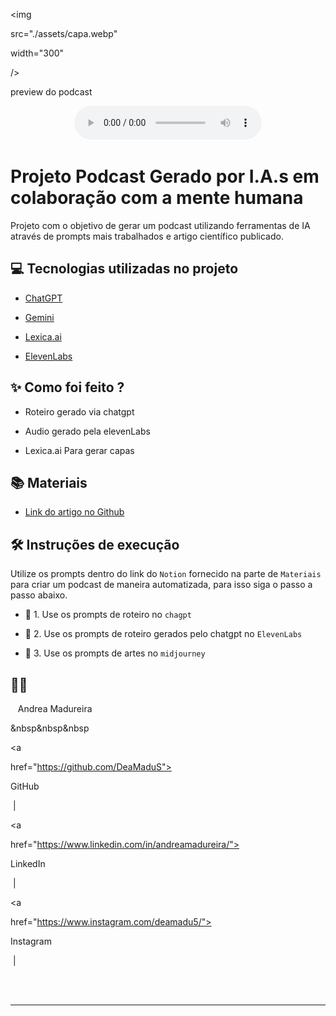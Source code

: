 <p  align="center">

<img

src="./assets/capa.webp"

width="300"

/>

</p>

<p  align="center">

preview do podcast

</p>

<div  align="center">

<audio  src="output/podcast_editado.MP3"  controls  title="Podcast editado"></audio>

</div>

# Projeto Podcast Gerado por I.A.s em colaboração com a mente humana

Projeto com o objetivo de gerar um podcast utilizando ferramentas de IA através de prompts mais trabalhados e artigo científico publicado.

## 💻 Tecnologias utilizadas no projeto

- [ChatGPT](https://chat.openai.com/)

- [Gemini](http://gemini.google.com)

- [Lexica.ai](https://lexica.art/)

- [ElevenLabs](https://beta.elevenlabs.io/)

## ✨ Como foi feito ?

- Roteiro gerado via chatgpt

- Audio gerado pela elevenLabs

- Lexica.ai Para gerar capas

## 📚 Materiais

- [Link do artigo no Github](https://github.com/DeaMaduS/Criando_Artigos_GPT_Lexica/blob/main/Artigo/Impressão%203D%20Uma%20alternativa%20às%20técnicas%20de%20imobilização%20de%20membros.pdf)

## 🛠️ Instruções de execução

Utilize os prompts dentro do link do `Notion` fornecido na parte de `Materiais` para criar um podcast de maneira automatizada, para isso siga o passo a passo abaixo.

- 🤖 1. Use os prompts de roteiro no `chagpt`

- 🤖 2. Use os prompts de roteiro gerados pelo chatgpt no `ElevenLabs`

- 🤖 3. Use os prompts de artes no `midjourney`

## 👨‍💻

<p>

<p>&nbsp&nbsp&nbspAndrea Madureira<br>

&nbsp&nbsp&nbsp

<a

href="https://github.com/DeaMaduS">

GitHub

</a>

&nbsp;|&nbsp;

<a

href="https://www.linkedin.com/in/andreamadureira/">

LinkedIn

</a>

&nbsp;|&nbsp;

<a

href="https://www.instagram.com/deamadu5/">

Instagram

</a>

&nbsp;|&nbsp;</p>

</p>

<br/><br/>

<p>

---
